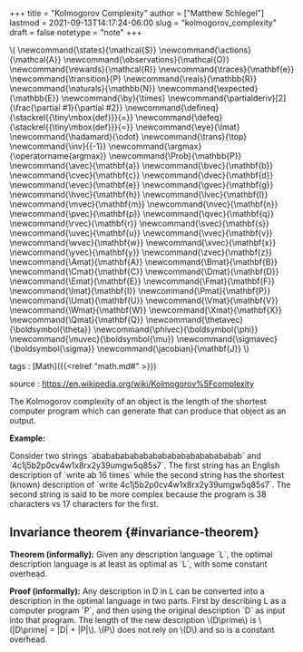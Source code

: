 +++
title = "Kolmogorov Complexity"
author = ["Matthew Schlegel"]
lastmod = 2021-09-13T14:17:24-06:00
slug = "kolmogorov_complexity"
draft = false
notetype = "note"
+++

\\( \newcommand{\states}{\mathcal{S}}
\newcommand{\actions}{\mathcal{A}}
\newcommand{\observations}{\mathcal{O}}
\newcommand{\rewards}{\mathcal{R}}
\newcommand{\traces}{\mathbf{e}}
\newcommand{\transition}{P}
\newcommand{\reals}{\mathbb{R}}
\newcommand{\naturals}{\mathbb{N}}
\newcommand{\expected}{\mathbb{E}}
\newcommand{\by}{\times}
\newcommand{\partialderiv}[2]{\frac{\partial #1}{\partial #2}}
\newcommand{\defineq}{\stackrel{{\tiny\mbox{def}}}{=}}
\newcommand{\defeq}{\stackrel{{\tiny\mbox{def}}}{=}}
\newcommand{\eye}{\Imat}
\newcommand{\hadamard}{\odot}
\newcommand{\trans}{\top}
\newcommand{\inv}{{-1}}
\newcommand{\argmax}{\operatorname{argmax}}
\newcommand{\Prob}{\mathbb{P}}
\newcommand{\avec}{\mathbf{a}}
\newcommand{\bvec}{\mathbf{b}}
\newcommand{\cvec}{\mathbf{c}}
\newcommand{\dvec}{\mathbf{d}}
\newcommand{\evec}{\mathbf{e}}
\newcommand{\gvec}{\mathbf{g}}
\newcommand{\hvec}{\mathbf{h}}
\newcommand{\lvec}{\mathbf{l}}
\newcommand{\mvec}{\mathbf{m}}
\newcommand{\nvec}{\mathbf{n}}
\newcommand{\pvec}{\mathbf{p}}
\newcommand{\qvec}{\mathbf{q}}
\newcommand{\rvec}{\mathbf{r}}
\newcommand{\svec}{\mathbf{s}}
\newcommand{\uvec}{\mathbf{u}}
\newcommand{\vvec}{\mathbf{v}}
\newcommand{\wvec}{\mathbf{w}}
\newcommand{\xvec}{\mathbf{x}}
\newcommand{\yvec}{\mathbf{y}}
\newcommand{\zvec}{\mathbf{z}}
\newcommand{\Amat}{\mathbf{A}}
\newcommand{\Bmat}{\mathbf{B}}
\newcommand{\Cmat}{\mathbf{C}}
\newcommand{\Dmat}{\mathbf{D}}
\newcommand{\Emat}{\mathbf{E}}
\newcommand{\Fmat}{\mathbf{F}}
\newcommand{\Imat}{\mathbf{I}}
\newcommand{\Pmat}{\mathbf{P}}
\newcommand{\Umat}{\mathbf{U}}
\newcommand{\Vmat}{\mathbf{V}}
\newcommand{\Wmat}{\mathbf{W}}
\newcommand{\Xmat}{\mathbf{X}}
\newcommand{\Qmat}{\mathbf{Q}}
\newcommand{\thetavec}{\boldsymbol{\theta}}
\newcommand{\phivec}{\boldsymbol{\phi}}
\newcommand{\muvec}{\boldsymbol{\mu}}
\newcommand{\sigmavec}{\boldsymbol{\sigma}}
\newcommand{\jacobian}{\mathbf{J}}
\\)

tags
: [Math]({{<relref "math.md#" >}})

source
: <https://en.wikipedia.org/wiki/Kolmogorov%5Fcomplexity>

The Kolmogorov complexity of an object is the length of the shortest computer program which can generate that can produce that object as an output.

**Example:**

Consider two strings \`abababababababababababababababab\` and \`4c1j5b2p0cv4w1x8rx2y39umgw5q85s7\`. The first string has an English description of \`write ab 16 times\` while the second string has the shortest (known) description of \`write 4c1j5b2p0cv4w1x8rx2y39umgw5q85s7\`. The second string is said to be more complex because the program is 38 characters vs 17 characters for the first.


## Invariance theorem {#invariance-theorem}

**Theorem (informally):** Given any description language \`L\`, the optimal description language is at least as optimal as \`L\`, with some constant overhead.

**Proof (informally):** Any description in D in L can be converted into a description in the optimal language in two parts. First by describing L as a computer program \`P\`, and then using the original description \`D\` as input into that program. The length of the new description \\(D\prime\\) is \\(|D\prime| = |D| + |P|\\). \\(P\\) does not rely on \\(D\\) and so is a constant overhead.
